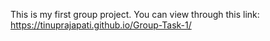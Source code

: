 This is my first group project.
You can view through this link: https://tinuprajapati.github.io/Group-Task-1/
